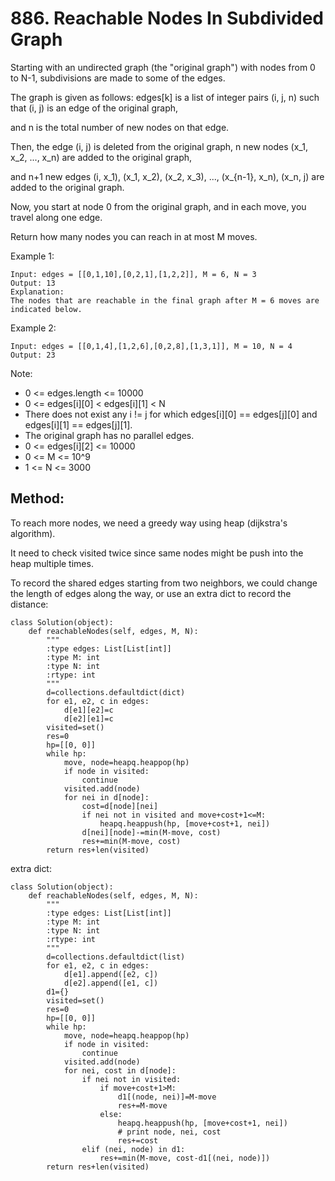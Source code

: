 # 886. Reachable Nodes In Subdivided Graph

Starting with an undirected graph (the "original graph") with nodes from 0 to N-1, subdivisions are made to some of the edges.

The graph is given as follows: edges[k] is a list of integer pairs (i, j, n) such that (i, j) is an edge of the original graph,

and n is the total number of new nodes on that edge. 

Then, the edge (i, j) is deleted from the original graph, n new nodes (x_1, x_2, ..., x_n) are added to the original graph,

and n+1 new edges (i, x_1), (x_1, x_2), (x_2, x_3), ..., (x_{n-1}, x_n), (x_n, j) are added to the original graph.

Now, you start at node 0 from the original graph, and in each move, you travel along one edge. 

Return how many nodes you can reach in at most M moves.

 

Example 1:

    Input: edges = [[0,1,10],[0,2,1],[1,2,2]], M = 6, N = 3
    Output: 13
    Explanation: 
    The nodes that are reachable in the final graph after M = 6 moves are indicated below.

Example 2:

    Input: edges = [[0,1,4],[1,2,6],[0,2,8],[1,3,1]], M = 10, N = 4
    Output: 23
 

Note:

- 0 <= edges.length <= 10000
- 0 <= edges[i][0] < edges[i][1] < N
- There does not exist any i != j for which edges[i][0] == edges[j][0] and edges[i][1] == edges[j][1].
- The original graph has no parallel edges.
- 0 <= edges[i][2] <= 10000
- 0 <= M <= 10^9
- 1 <= N <= 3000

## Method:

To reach more nodes, we need a greedy way using heap (dijkstra's algorithm).

It need to check visited twice since same nodes might be push into the heap multiple times.

To record the shared edges starting from two neighbors, we could change the length of edges along the way,
or use an extra dict to record the distance:


    class Solution(object):
        def reachableNodes(self, edges, M, N):
            """
            :type edges: List[List[int]]
            :type M: int
            :type N: int
            :rtype: int
            """
            d=collections.defaultdict(dict)
            for e1, e2, c in edges:
                d[e1][e2]=c
                d[e2][e1]=c
            visited=set()
            res=0
            hp=[[0, 0]]
            while hp:
                move, node=heapq.heappop(hp)
                if node in visited:
                    continue
                visited.add(node)
                for nei in d[node]:
                    cost=d[node][nei]
                    if nei not in visited and move+cost+1<=M:
                        heapq.heappush(hp, [move+cost+1, nei])
                    d[nei][node]-=min(M-move, cost)
                    res+=min(M-move, cost)
            return res+len(visited)

           
extra dict:            

            
    class Solution(object):
        def reachableNodes(self, edges, M, N):
            """
            :type edges: List[List[int]]
            :type M: int
            :type N: int
            :rtype: int
            """
            d=collections.defaultdict(list)
            for e1, e2, c in edges:
                d[e1].append([e2, c])
                d[e2].append([e1, c])
            d1={}
            visited=set()
            res=0
            hp=[[0, 0]]
            while hp:
                move, node=heapq.heappop(hp)
                if node in visited:
                    continue
                visited.add(node)
                for nei, cost in d[node]:
                    if nei not in visited:
                        if move+cost+1>M:
                            d1[(node, nei)]=M-move
                            res+=M-move
                        else:
                            heapq.heappush(hp, [move+cost+1, nei])
                            # print node, nei, cost
                            res+=cost
                    elif (nei, node) in d1:
                        res+=min(M-move, cost-d1[(nei, node)])
            return res+len(visited)